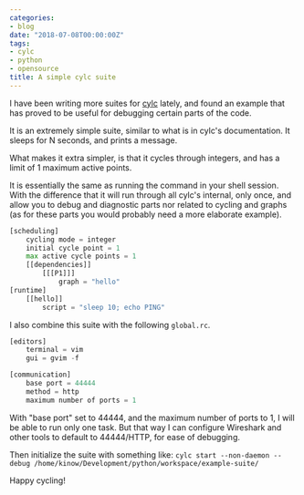 ```yaml
---
categories:
- blog
date: "2018-07-08T00:00:00Z"
tags:
- cylc
- python
- opensource
title: A simple cylc suite
---
```


I have been writing more suites for [cylc](https://cylc.github.io/cylc/) lately, and found
an example that has proved to be useful for debugging certain parts of the code.

It is an extremely simple suite, similar to what is in cylc's documentation. It
sleeps for N seconds, and prints a message.

<!--more-->

What makes it extra simpler, is that it cycles through integers, and has
a limit of 1 maximum active points.

It is essentially the same as running the command in your shell session. With
the difference that it will run through all cylc's internal, only once, and
allow you to debug and diagnostic parts nor related to cycling and graphs
(as for these parts you would probably need a more elaborate example).

```python
[scheduling]
    cycling mode = integer
    initial cycle point = 1
    max active cycle points = 1
    [[dependencies]]
        [[[P1]]]
            graph = "hello"
[runtime]
    [[hello]]
        script = "sleep 10; echo PING"
```

I also combine this suite with the following `global.rc`.

```python
[editors] 
    terminal = vim 
    gui = gvim -f

[communication]
    base port = 44444
    method = http
    maximum number of ports = 1
```

With "base port" set to 44444, and the maximum number of ports to 1, I will
be able to run only one task. But that way I can configure Wireshark and other
tools to default to 44444/HTTP, for ease of debugging.

Then initialize the suite with something like: `cylc start --non-daemon --debug /home/kinow/Development/python/workspace/example-suite/`

Happy cycling!
